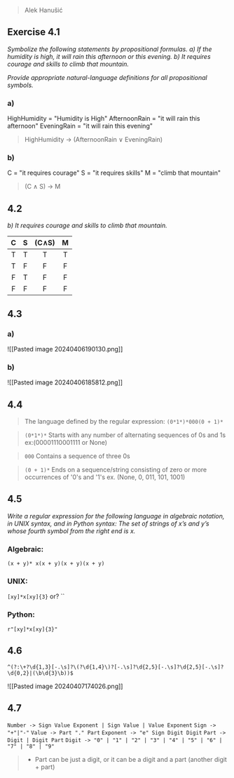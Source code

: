  >Alek Hanušić

## Exercise 4.1
*Symbolize the following statements by propositional formulas.* 
*a) If the humidity is high, it will rain this afternoon or this evening.* 
*b) It requires courage and skills to climb that mountain.* 

*Provide appropriate natural-language definitions for all propositional symbols.*
### a)
HighHumidity = "Humidity is High"
AfternoonRain = "it will rain this afternoon"
EveningRain = "it will rain this evening"


>HighHumidity → (AfternoonRain ∨ EveningRain)

### b)
C = "it requires courage"
S = "it requires skills"
M = "climb that mountain"

> (C ∧ S) → M

## 4.2
*b) It requires courage and skills to climb that mountain.* 

|  C  |  S  | (C∧S) |  M  |
|:---:|:---:|:-----:|:---:|
|  T  |  T  |   T   |  T  |
|  T  |  F  |   F   |  F  |
|  F  |  T  |   F   |  F  |
|  F  |  F  |   F   |  F  |
## 4.3
### a)
![[Pasted image 20240406190130.png]]
### b)

![[Pasted image 20240406185812.png]]

## 4.4
>The language defined by the regular expression: `(0*1*)*000(0 + 1)*`

>`(0*1*)*`
>Starts with any number of alternating sequences of 0s and 1s 
>ex:(00001110001111 or None)

>`000`
>Contains a sequence of three 0s

>`(0 + 1)*`
>Ends on a sequence/string consisting of zero or more occurrences of '0's and '1's
>ex. (None, 0, 011, 101, 1001)

## 4.5
*Write a regular expression for the following language in algebraic notation, in UNIX syntax, and in Python syntax: The set of strings of x’s and y’s whose fourth symbol from the right end is x.*

### Algebraic:
`(x + y)* x(x + y)(x + y)(x + y)`

### UNIX:
`[xy]*x[xy]{3}`
or?
``
### Python:

`r"[xy]*x[xy]{3}"`

## 4.6
`^(?:\+?\d{1,3}[-.\s]?\(?\d{1,4}\)?[-.\s]?\d{2,5}[-.\s]?\d{2,5}[-.\s]?\d{0,2}|(\b\d{3}\b))$`

![[Pasted image 20240407174026.png]]

## 4.7 

`Number -> Sign Value Exponent | Sign Value | Value Exponent`
`Sign -> "+"|"-"`
`Value -> Part "." Part`
`Exponent -> "e" Sign Digit Digit`
`Part -> Digit | Digit Part`
`Digit -> "0" | "1" | "2" | "3" | "4" | "5" | "6" | "7" | "8" | "9"`

> * Part can be just a digit, or it can be a digit and a part (another digit + part)
